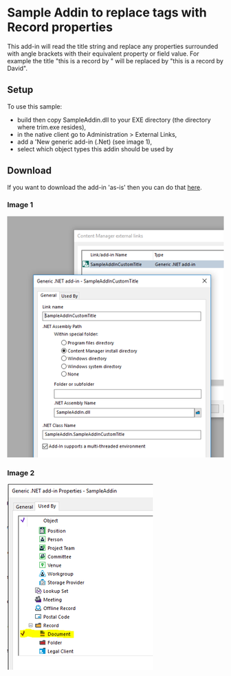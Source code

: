 ﻿# Sample Addin to replace tags with Record properties
This add-in will read the title string and replace any properties surrounded with angle brackets with their equivalent property or field value.  For example the title "this is a record by <Author>" will be replaced by "this is a record by David".



## Setup
To use this sample:
 - build then copy SampleAddin.dll to your EXE directory (the directory where trim.exe resides),
 - in the native client go to Administration > External Links,
 - add a 'New generic add-in (.Net) (see image 1),
 - select which object types this addin should be used by

## Download
If you want to download the add-in 'as-is' then you can do that [here](DLL/SampleAddin.zip).

### Image 1
![image 1](addin_dialog.PNG)


### Image 2
![image 2](addin_useby.PNG)
